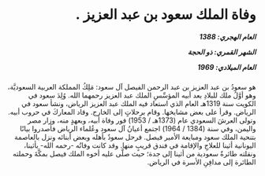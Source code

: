 <h1 dir="rtl">وفاة الملك سعود بن عبد العزيز .</h1>

<h5 dir="rtl">العام الهجري:  1388

الشهر القمري: ذو الحجة

العام الميلادي: 1969</h5>

<p dir="rtl">هو سعودُ بن عبد العزيز بن عبد الرحمن الفيصل آل سعود: مَلِكُ المملكة العربية السعوديَّة، وهو أوَّلُ ملك للبلادِ بعد أبيه المؤسِّسِ الملك عبد العزيز رحمهما الله. وُلِدَ سعود في الكويت سنة 1319هـ العام الذي استعاد فيه الملك عبد العزيز الرياض، ونشأ سعود في الرياض. وقرأ على بعض مشايخها. وقام برحلاتٍ إلى الخارج. وقاد المعاركَ في حروب أبيه. وتولى العرشَ السعودي عام (1373هـ / 1953) فور وفاة أبيه، وبعهدٍ منه، وزار مصر واليمن، وفي سنة (1384 / 1964) اجتمع أعيانُ آل سعود وعُلماء الرياض فأصدروا بيانًا بتنحية الملك سعود ومبايعة الأمير فيصل. فرحل سعودٌ بأهله وبعض أبنائه ونزل بالعاصمة اليونانية أثينا للعلاجِ والإقامة في فندق قريبٍ منها. وقد كانت وفاتُه -رحمه الله- بأثينا، ونقلته طائرةٌ سعودية من أثينا إلى جدة؛ حيث صلَّى عليه أخوه الملك فيصل بمكَّةَ وحملته الطائرة إلى مدافِنِ الأسرة في الرياض.</p></br>
